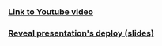 ### [Link to Youtube video](https://youtu.be/5xKLXpyo_wo)

### [Reveal presentation's deploy (slides)](https://9fogel-presentation.netlify.app/)
